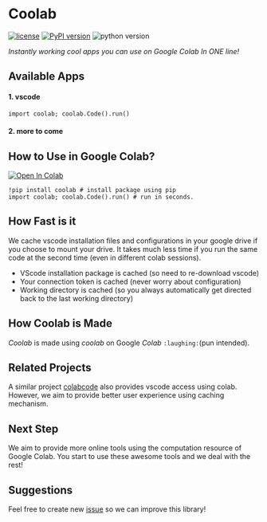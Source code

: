 # Coolab
[![license](https://img.shields.io/badge/license-MIT-blue.svg)](/LICENSE)
[![PyPI version](https://badge.fury.io/py/coolab.svg)](https://badge.fury.io/py/coolab)
![python version](https://img.shields.io/badge/python-3.6%2C3.7%2C3.8-blue?logo=python)

*Instantly working cool apps you can use on Google Colab In ONE line!*

## Available Apps

#### 1. vscode

```import coolab; coolab.Code().run()```

#### 2. more to come

## How to Use in Google Colab?


[![Open In Colab](https://colab.research.google.com/assets/colab-badge.svg)](https://colab.research.google.com/drive/1SyUpFRWQrgriUnJcLGMatDvxxKP9TU5r?usp=sharing)

```
!pip install coolab # install package using pip
import coolab; coolab.Code().run() # run in seconds.
```

## How Fast is it

We cache vscode installation files and configurations in your google drive if you choose to mount your drive. It takes much less time if you run the same code at the second time (even in different colab sessions).

* VScode installation package is cached (so need to re-download vscode)
* Your connection token is cached (never worry about configuration)
* Working directory is cached (so you always automatically get directed back to the last working directory)

## How Coolab is Made

*Coolab* is made using *coolab* on Google *Colab* `:laughing:`(pun intended).

## Related Projects

A similar project [colabcode](https://github.com/abhishekkrthakur/colabcode) also provides vscode access using colab. However, we aim to provide better user experience using caching mechanism.

## Next Step

We aim to provide more online tools using the computation resource of Google Colab. You start to use these awesome tools and we deal with the rest!

## Suggestions

Feel free to create new [issue](https://github.com/songlinhou/coolab/issues) so we can improve this library!

